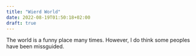 ```yaml
---
title: "Wierd World"
date: 2022-08-19T01:50:18+02:00
draft: true
---
```


The world is a funny place many times. However, I do think some peoples have been missguided. 
